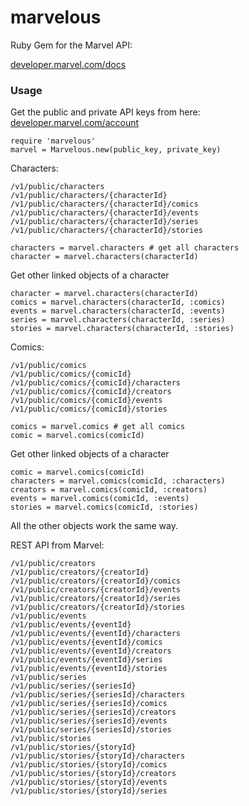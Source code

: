 # marvelous

Ruby Gem for the Marvel API:

[developer.marvel.com/docs](http://developer.marvel.com/docs)

### Usage

Get the public and private API keys from here: [developer.marvel.com/account](https://developer.marvel.com/account)

    require 'marvelous'
    marvel = Marvelous.new(public_key, private_key)

Characters:

    /v1/public/characters
    /v1/public/characters/{characterId}
    /v1/public/characters/{characterId}/comics
    /v1/public/characters/{characterId}/events
    /v1/public/characters/{characterId}/series
    /v1/public/characters/{characterId}/stories

    characters = marvel.characters # get all characters
    character = marvel.characters(characterId)

Get other linked objects of a character

    character = marvel.characters(characterId)
    comics = marvel.characters(characterId, :comics)
    events = marvel.characters(characterId, :events)
    series = marvel.characters(characterId, :series)
    stories = marvel.characters(characterId, :stories)

Comics:

    /v1/public/comics
    /v1/public/comics/{comicId}
    /v1/public/comics/{comicId}/characters
    /v1/public/comics/{comicId}/creators
    /v1/public/comics/{comicId}/events
    /v1/public/comics/{comicId}/stories

    comics = marvel.comics # get all comics
    comic = marvel.comics(comicId)

Get other linked objects of a character

    comic = marvel.comics(comicId)
    characters = marvel.comics(comicId, :characters)
    creators = marvel.comics(comicId, :creators)
    events = marvel.comics(comicId, :events)
    stories = marvel.comics(comicId, :stories)

All the other objects work the same way.

REST API from Marvel:

    /v1/public/creators
    /v1/public/creators/{creatorId}
    /v1/public/creators/{creatorId}/comics
    /v1/public/creators/{creatorId}/events
    /v1/public/creators/{creatorId}/series
    /v1/public/creators/{creatorId}/stories
    /v1/public/events
    /v1/public/events/{eventId}
    /v1/public/events/{eventId}/characters
    /v1/public/events/{eventId}/comics
    /v1/public/events/{eventId}/creators
    /v1/public/events/{eventId}/series
    /v1/public/events/{eventId}/stories
    /v1/public/series
    /v1/public/series/{seriesId}
    /v1/public/series/{seriesId}/characters
    /v1/public/series/{seriesId}/comics
    /v1/public/series/{seriesId}/creators
    /v1/public/series/{seriesId}/events
    /v1/public/series/{seriesId}/stories
    /v1/public/stories
    /v1/public/stories/{storyId}
    /v1/public/stories/{storyId}/characters
    /v1/public/stories/{storyId}/comics
    /v1/public/stories/{storyId}/creators
    /v1/public/stories/{storyId}/events
    /v1/public/stories/{storyId}/series
